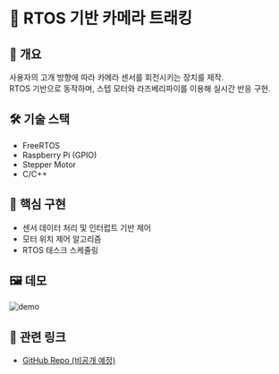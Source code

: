 # 🎯 RTOS 기반 카메라 트래킹

## 📌 개요
사용자의 고개 방향에 따라 카메라 센서를 회전시키는 장치를 제작.  
RTOS 기반으로 동작하며, 스텝 모터와 라즈베리파이를 이용해 실시간 반응 구현.

## 🛠 기술 스택
- FreeRTOS
- Raspberry Pi (GPIO)
- Stepper Motor
- C/C++

## 🧠 핵심 구현
- 센서 데이터 처리 및 인터럽트 기반 제어
- 모터 위치 제어 알고리즘
- RTOS 태스크 스케줄링

## 🖼 데모
![demo](../images/camera-tracker.gif)

## 🔗 관련 링크
- [GitHub Repo (비공개 예정)](https://github.com/yourusername/cam-tracker)
